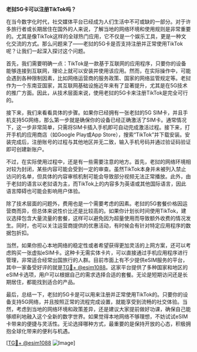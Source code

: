 **老挝5G卡可以注册TikTok吗？**

在当今数字化时代，社交媒体平台已经成为人们生活中不可或缺的一部分。对于许多旅行者或长期居住在国外的人来说，了解当地的网络环境和使用规则是非常重要的。尤其是像TikTok这样的全球热门应用，它不仅是一个娱乐工具，更是一种文化交流的方式。那么问题来了——老挝的5G卡是否支持注册并正常使用TikTok呢？让我们一起深入探讨这个问题。

首先，我们需要明确一点：TikTok是一款基于互联网的应用程序，只要你的设备能够连接到互联网，理论上就可以安装并使用该应用。然而，在实际操作中，可能会遇到各种限制因素，比如网络运营商的服务政策、国家的网络监管规定等。老挝作为一个东南亚国家，其互联网基础设施近年来有了显著提升，尤其是在5G技术的推广方面。因此，从技术层面来说，使用老挝的5G卡来注册TikTok是完全可行的。

接下来，我们来看看具体的步骤。如果你已经拥有一张老挝的5G SIM卡，并且手机支持5G网络，那么第一步就是确保你的设备已经正确激活了SIM卡。通常情况下，这一步非常简单，只需将SIM卡插入手机即可自动完成激活过程。接下来，打开手机的应用商店（如Google Play或App Store），搜索“TikTok”并下载安装。安装完成后，注册账号的过程与其他地区并无二致，输入手机号码并通过验证码验证即可创建新账户。

不过，在实际使用过程中，还是有一些需要注意的地方。首先，老挝的网络环境相对较为封闭，某些内容可能会受到一定的审查。虽然TikTok本身并未被列入禁止访问的名单，但具体的内容审核机制可能会导致部分视频无法正常播放。此外，由于老挝的语言以老挝语为主，而TikTok上的内容多为英语或其他国际语言，因此语言障碍也可能会影响用户体验。

除了技术层面的问题外，费用也是一个需要考虑的因素。老挝的5G套餐价格因运营商而异，但总体来说性价比还是比较高的。如果你计划长时间使用TikTok，建议选择包含大量流量的套餐，这样可以避免因为超量使用而导致额外收费的情况发生。同时，也可以关注运营商提供的优惠活动，有时候会有针对特定应用程序的数据包折扣。

当然，如果你担心本地网络的稳定性或者希望获得更加灵活的上网方案，还可以考虑购买一张虚拟eSIM卡。这种卡无需实体卡片，可以直接通过手机应用程序进行管理，非常适合经常出国旅行的人群。目前市面上有不少提供eSIM服务的平台，其中一家备受好评的就是[TG💪+ @esim1088](https://t.me/s/esim1088)。这家平台提供了多种国家和地区的eSIM卡选项，用户可以根据自己的需求选择合适的套餐。无论是短期访问还是长期居住，都能找到适合的产品。

最后，总结一下，老挝的5G卡是可以用来注册并正常使用TikTok的。只要你的设备支持5G网络，并且按照正常的流程完成设置，就能享受到流畅的社交体验。当然，考虑到当地的网络环境和政策差异，还是建议大家提前做好功课，确保自己能够顺利地融入这个全新的数字世界。如果觉得本地网络不够理想，不妨试试eSIM卡带来的便捷与灵活性。无论选择哪种方式，最重要的是保持开放的心态，积极拥抱全球化带来的便利与机遇。

[[TG💪+ @esim1088](https://t.me/s/esim1088) ![Image](https://i.postimg.cc/4NQfJmqS/Snipaste-2025-05-13-00-14-12.png)]